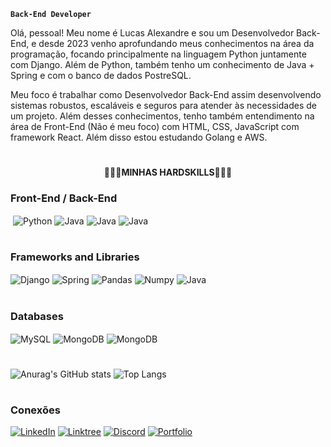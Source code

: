**`Back-End Developer`**

Olá, pessoal! Meu nome é Lucas Alexandre e sou um Desenvolvedor Back-End, e desde 2023 venho aprofundando meus conhecimentos na área da programação, focando principalmente na linguagem Python juntamente com Django. Além de Python, também tenho um conhecimento de Java + Spring e com o banco de dados PostreSQL. 

Meu foco é trabalhar como Desenvolvedor Back-End assim desenvolvendo sistemas robustos, escaláveis e seguros para atender às necessidades de um projeto. Além desses conhecimentos, tenho também entendimento na área de Front-End (Não é meu foco) com HTML, CSS, JavaScript com framework React. Além disso estou estudando Golang e AWS.

#

<p align="center"><b>👨🏽‍💻MINHAS HARDSKILLS👨🏽‍💻</b></p>

###  Front-End / Back-End
<img align="center" alt="" src="https://img.shields.io/badge/go-%2300ADD8.svg?style=for-the-badge&logo=go&logoColor=white" /> <img align="center" alt="Python" src="https://img.shields.io/badge/Python-14354C?style=for-the-badge&logo=python&logoColor=white" /> <img align="center" alt="Java" src="https://img.shields.io/badge/Java-ED8B00?style=for-the-badge&logo=openjdk&logoColor=white" /> <img align="center" alt="Java" src="https://img.shields.io/badge/html5-%23E34F26.svg?style=for-the-badge&logo=html5&logoColor=white" /> <img align="center" alt="Java" src="https://img.shields.io/badge/css3-%231572B6.svg?style=for-the-badge&logo=css3&logoColor=whit" />
#

### Frameworks and Libraries
<img align="center" alt="Django" src="https://img.shields.io/badge/Django-092E20?style=for-the-badge&logo=django&logoColor=white" /> <img align="center" alt="Spring" src="https://img.shields.io/badge/Spring-6DB33F?style=for-the-badge&logo=spring&logoColor=white" /> <img align="center" alt="Pandas" src="https://img.shields.io/badge/pandas-%23150458.svg?style=for-the-badge&logo=pandas&logoColor=white" /> <img align="center" alt="Numpy" src="https://img.shields.io/badge/numpy-%23013243.svg?style=for-the-badge&logo=numpy&logoColor=white" /> <img align="center" alt="Java" src="https://img.shields.io/badge/react-%2320232a.svg?style=for-the-badge&logo=react&logoColor=%2361DAFB" />
#

### Databases
<img align="center" alt="MySQL" src="https://img.shields.io/badge/mysql-4479A1.svg?style=for-the-badge&logo=mysql&logoColor=white" /> <img align="center" alt="MongoDB" src="https://img.shields.io/badge/MongoDB-%234ea94b.svg?style=for-the-badge&logo=mongodb&logoColor=white" /> <img align="center" alt="MongoDB" src="https://img.shields.io/badge/postgres-%23316192.svg?style=for-the-badge&logo=postgresql&logoColor=white" /> 
#
![Anurag's GitHub stats](https://github-readme-stats.vercel.app/api?username=K1oraN&show_icons=true&theme=dark&hide=prs,issues,contribs&custom_title=My++GitHub++Stats++🖥️) ![Top Langs](https://github-readme-stats.vercel.app/api/top-langs/?username=K1oraN&hide_progress=true&theme=dark)
#
### Conexões

[![LinkedIn](https://img.shields.io/badge/LinkedIn-%230077B5.svg?style=for-the-badge&logo=linkedin&logoColor=white)](https://www.linkedin.com/in/dev-luc4s/)
[![Linktree](https://img.shields.io/badge/linktree-1de9b6?style=for-the-badge&logo=linktree&logoColor=white)](https://linktr.ee/K1oraN)
[![Discord](https://img.shields.io/badge/Discord-%235865F2.svg?style=for-the-badge&logo=discord&logoColor=white)](https://discord.gg/c8kYHSnKeX) 
[![Portfolio](https://img.shields.io/badge/Portfolio-%23000000.svg?style=for-the-badge&logo=firefox&logoColor=#FF7139)]()
